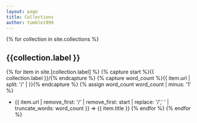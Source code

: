 ```yaml
---
layout: page
title: Collections
author: tumble1999
---
```


{% for collection in site.collections %}
## {{collection.label }}
{% for item in site.[collection.label] %}
{% capture start %}{{ collection.label }}/{% endcapture %}
{% capture word_count %}{{ item.url | split: '/' |  }}{% endcapture %}
{% assign word_count word_count | minus: '1' %}
*  {{ item.url | remove_first: '/' | remove_first: start | replace: '/',' ' | truncate_words: word_count }} => {{ item.title }}
{% endfor %}
{% endfor %}
